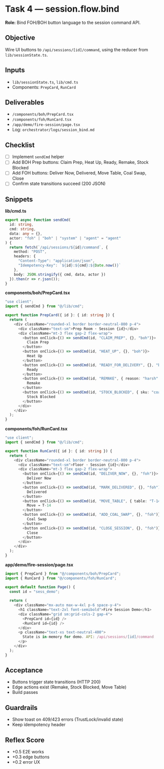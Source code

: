 # Task 4 — session.flow.bind
**Role:** Bind FOH/BOH button language to the session command API.

## Objective
Wire UI buttons to `/api/sessions/[id]/command`, using the reducer from `lib/sessionState.ts`.

## Inputs
- `lib/sessionState.ts`, `lib/cmd.ts`
- Components: `PrepCard`, `RunCard`

## Deliverables
- `/components/boh/PrepCard.tsx`
- `/components/foh/RunCard.tsx`
- `/app/demo/fire-session/page.tsx`
- Log: `orchestrator/logs/session_bind.md`

## Checklist
- [ ] Implement `sendCmd` helper
- [ ] Add BOH Prep buttons: Claim Prep, Heat Up, Ready, Remake, Stock Blocked
- [ ] Add FOH buttons: Deliver Now, Delivered, Move Table, Coal Swap, Close
- [ ] Confirm state transitions succeed (200 JSON)

## Snippets

**lib/cmd.ts**
```typescript
export async function sendCmd(
  id: string, 
  cmd: string, 
  data: any = {}, 
  actor: "foh" | "boh" | "system" | "agent" = "agent"
) {
  return fetch(`/api/sessions/${id}/command`, {
    method: "POST",
    headers: {
      "Content-Type": "application/json",
      "Idempotency-Key": `${id}:${cmd}:${Date.now()}`
    },
    body: JSON.stringify({ cmd, data, actor })
  }).then(r => r.json());
}
```

**components/boh/PrepCard.tsx**
```typescript
"use client";
import { sendCmd } from "@/lib/cmd";

export function PrepCard({ id }: { id: string }) {
  return (
    <div className="rounded-xl border border-neutral-800 p-4">
      <div className="text-sm">Prep Room · Session {id}</div>
      <div className="mt-3 flex gap-2 flex-wrap">
        <button onClick={() => sendCmd(id, "CLAIM_PREP", {}, "boh")}>
          Claim Prep
        </button>
        <button onClick={() => sendCmd(id, "HEAT_UP", {}, "boh")}>
          Heat Up
        </button>
        <button onClick={() => sendCmd(id, "READY_FOR_DELIVERY", {}, "boh")}>
          Ready
        </button>
        <button onClick={() => sendCmd(id, "REMAKE", { reason: "harsh" }, "boh")}>
          Remake
        </button>
        <button onClick={() => sendCmd(id, "STOCK_BLOCKED", { sku: "coal_cube" }, "boh")}>
          Stock Blocked
        </button>
      </div>
    </div>
  );
}
```

**components/foh/RunCard.tsx**
```typescript
"use client";
import { sendCmd } from "@/lib/cmd";

export function RunCard({ id }: { id: string }) {
  return (
    <div className="rounded-xl border border-neutral-800 p-4">
      <div className="text-sm">Floor · Session {id}</div>
      <div className="mt-3 flex gap-2 flex-wrap">
        <button onClick={() => sendCmd(id, "DELIVER_NOW", {}, "foh")}>
          Deliver Now
        </button>
        <button onClick={() => sendCmd(id, "MARK_DELIVERED", {}, "foh")}>
          Delivered
        </button>
        <button onClick={() => sendCmd(id, "MOVE_TABLE", { table: "T-14" }, "foh")}>
          Move → T-14
        </button>
        <button onClick={() => sendCmd(id, "ADD_COAL_SWAP", {}, "foh")}>
          Coal Swap
        </button>
        <button onClick={() => sendCmd(id, "CLOSE_SESSION", {}, "foh")}>
          Close
        </button>
      </div>
    </div>
  );
}
```

**app/demo/fire-session/page.tsx**
```typescript
import { PrepCard } from "@/components/boh/PrepCard";
import { RunCard } from "@/components/foh/RunCard";

export default function Page() {
  const id = "sess_demo";
  
  return (
    <div className="mx-auto max-w-4xl p-6 space-y-4">
      <h1 className="text-2xl font-semibold">Fire Session Demo</h1>
      <div className="grid sm:grid-cols-2 gap-4">
        <PrepCard id={id} />
        <RunCard id={id} />
      </div>
      <p className="text-xs text-neutral-400">
        State is in-memory for demo. API: /api/sessions/[id]/command
      </p>
    </div>
  );
}
```

## Acceptance
- Buttons trigger state transitions (HTTP 200)
- Edge actions exist (Remake, Stock Blocked, Move Table)
- Build passes

## Guardrails
- Show toast on 409/423 errors (TrustLock/invalid state)
- Keep idempotency header

## Reflex Score
- +0.5 E2E works
- +0.3 edge buttons
- +0.2 error UX
